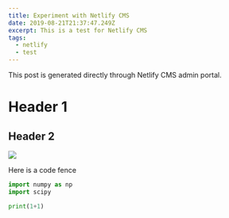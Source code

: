 ```yaml
---
title: Experiment with Netlify CMS
date: 2019-08-21T21:37:47.249Z
excerpt: This is a test for Netlify CMS
tags:
  - netlify
  - test
---
```

This post is generated directly through Netlify CMS admin portal.

# Header 1
## Header 2

![](https://i.imgur.com/Z2wWmPD.jpg)

Here is a code fence

```python
import numpy as np
import scipy

print(1+1)
```
